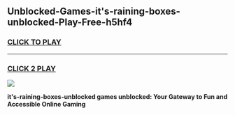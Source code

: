 
## Unblocked-Games-it's-raining-boxes-unblocked-Play-Free-h5hf4
<h3>
<a href="https://premium76.site?title=it's-raining-boxes-unblocked&ref=20M">CLICK TO PLAY</a></h3>
<hr>

<h3>
<a href="https://premium76.site?title=it's-raining-boxes-unblocked&ref=20M">CLICK 2 PLAY</a>
  
</h3>

<a href="https://premium76.site?title=it's-raining-boxes-unblocked&ref=19M"><img src="https://clearcache.store/games.png"></a>


**it's-raining-boxes-unblocked games unblocked: Your Gateway to Fun and Accessible Online Gaming**
